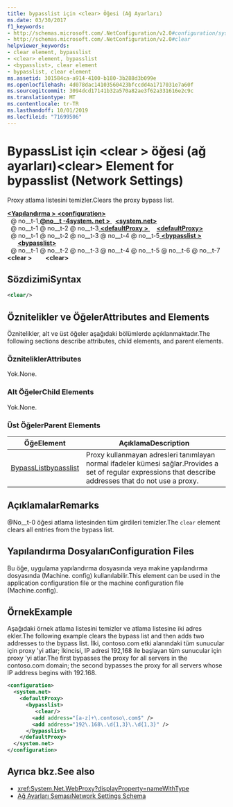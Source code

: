 ```yaml
---
title: bypasslist için <clear> Öğesi (Ağ Ayarları)
ms.date: 03/30/2017
f1_keywords:
- http://schemas.microsoft.com/.NetConfiguration/v2.0#configuration/system.net/defaultProxy/bypasslist/clear
- http://schemas.microsoft.com/.NetConfiguration/v2.0#clear
helpviewer_keywords:
- clear element, bypasslist
- <clear> element, bypasslist
- <bypasslist>, clear element
- bypasslist, clear element
ms.assetid: 301584ca-a914-4100-b180-3b288d3b099e
ms.openlocfilehash: 4d078dac14103560423bfccdd4a1717031e7a60f
ms.sourcegitcommit: 3094dcd17141b32a570a82ae3f62a331616e2c9c
ms.translationtype: MT
ms.contentlocale: tr-TR
ms.lasthandoff: 10/01/2019
ms.locfileid: "71699506"
---
```

# <a name="clear-element-for-bypasslist-network-settings"></a><span data-ttu-id="cead5-102">BypassList için \<clear > öğesi (ağ ayarları)</span><span class="sxs-lookup"><span data-stu-id="cead5-102">\<clear> Element for bypasslist (Network Settings)</span></span>
<span data-ttu-id="cead5-103">Proxy atlama listesini temizler.</span><span class="sxs-lookup"><span data-stu-id="cead5-103">Clears the proxy bypass list.</span></span>  
  
[<span data-ttu-id="cead5-104"> **\<Yapılandırma >** </span><span class="sxs-lookup"><span data-stu-id="cead5-104">**\<configuration>**</span></span>](../configuration-element.md)  
<span data-ttu-id="cead5-105">&nbsp; @ no__t-1[ **@no__t -4system. net >** ](system-net-element-network-settings.md)</span><span class="sxs-lookup"><span data-stu-id="cead5-105">&nbsp;&nbsp;[**\<system.net>**](system-net-element-network-settings.md)</span></span>  
<span data-ttu-id="cead5-106">&nbsp; @ no__t-1 @ no__t-2 @ no__t-3[ **\<defaultProxy >** ](defaultproxy-element-network-settings.md)</span><span class="sxs-lookup"><span data-stu-id="cead5-106">&nbsp;&nbsp;&nbsp;&nbsp;[**\<defaultProxy>**](defaultproxy-element-network-settings.md)</span></span>  
<span data-ttu-id="cead5-107">&nbsp; @ no__t-1 @ no__t-2 @ no__t-3 @ no__t-4 @ no__t-5[ **\<bypasslist >** ](bypasslist-element-network-settings.md)</span><span class="sxs-lookup"><span data-stu-id="cead5-107">&nbsp;&nbsp;&nbsp;&nbsp;&nbsp;&nbsp;[**\<bypasslist>**](bypasslist-element-network-settings.md)</span></span>  
<span data-ttu-id="cead5-108">&nbsp; @ no__t-1 @ no__t-2 @ no__t-3 @ no__t-4 @ no__t-5 @ no__t-6 @ no__t-7 **\<clear >**</span><span class="sxs-lookup"><span data-stu-id="cead5-108">&nbsp;&nbsp;&nbsp;&nbsp;&nbsp;&nbsp;&nbsp;&nbsp;**\<clear>**</span></span>  
  
## <a name="syntax"></a><span data-ttu-id="cead5-109">Sözdizimi</span><span class="sxs-lookup"><span data-stu-id="cead5-109">Syntax</span></span>  
  
```xml  
<clear/>  
```  
  
## <a name="attributes-and-elements"></a><span data-ttu-id="cead5-110">Öznitelikler ve Öğeler</span><span class="sxs-lookup"><span data-stu-id="cead5-110">Attributes and Elements</span></span>  
 <span data-ttu-id="cead5-111">Öznitelikler, alt ve üst öğeler aşağıdaki bölümlerde açıklanmaktadır.</span><span class="sxs-lookup"><span data-stu-id="cead5-111">The following sections describe attributes, child elements, and parent elements.</span></span>  
  
### <a name="attributes"></a><span data-ttu-id="cead5-112">Öznitelikler</span><span class="sxs-lookup"><span data-stu-id="cead5-112">Attributes</span></span>  
 <span data-ttu-id="cead5-113">Yok.</span><span class="sxs-lookup"><span data-stu-id="cead5-113">None.</span></span>  
  
### <a name="child-elements"></a><span data-ttu-id="cead5-114">Alt Öğeler</span><span class="sxs-lookup"><span data-stu-id="cead5-114">Child Elements</span></span>  
 <span data-ttu-id="cead5-115">Yok.</span><span class="sxs-lookup"><span data-stu-id="cead5-115">None.</span></span>  
  
### <a name="parent-elements"></a><span data-ttu-id="cead5-116">Üst Öğeler</span><span class="sxs-lookup"><span data-stu-id="cead5-116">Parent Elements</span></span>  
  
|<span data-ttu-id="cead5-117">**Öğe**</span><span class="sxs-lookup"><span data-stu-id="cead5-117">**Element**</span></span>|<span data-ttu-id="cead5-118">**Açıklama**</span><span class="sxs-lookup"><span data-stu-id="cead5-118">**Description**</span></span>|  
|-----------------|---------------------|  
|[<span data-ttu-id="cead5-119">BypassList</span><span class="sxs-lookup"><span data-stu-id="cead5-119">bypasslist</span></span>](bypasslist-element-network-settings.md)|<span data-ttu-id="cead5-120">Proxy kullanmayan adresleri tanımlayan normal ifadeler kümesi sağlar.</span><span class="sxs-lookup"><span data-stu-id="cead5-120">Provides a set of regular expressions that describe addresses that do not use a proxy.</span></span>|  
  
## <a name="remarks"></a><span data-ttu-id="cead5-121">Açıklamalar</span><span class="sxs-lookup"><span data-stu-id="cead5-121">Remarks</span></span>  
 <span data-ttu-id="cead5-122">@No__t-0 öğesi atlama listesinden tüm girdileri temizler.</span><span class="sxs-lookup"><span data-stu-id="cead5-122">The `clear` element clears all entries from the bypass list.</span></span>  
  
## <a name="configuration-files"></a><span data-ttu-id="cead5-123">Yapılandırma Dosyaları</span><span class="sxs-lookup"><span data-stu-id="cead5-123">Configuration Files</span></span>  
 <span data-ttu-id="cead5-124">Bu öğe, uygulama yapılandırma dosyasında veya makine yapılandırma dosyasında (Machine. config) kullanılabilir.</span><span class="sxs-lookup"><span data-stu-id="cead5-124">This element can be used in the application configuration file or the machine configuration file (Machine.config).</span></span>  
  
## <a name="example"></a><span data-ttu-id="cead5-125">Örnek</span><span class="sxs-lookup"><span data-stu-id="cead5-125">Example</span></span>  
 <span data-ttu-id="cead5-126">Aşağıdaki örnek atlama listesini temizler ve atlama listesine iki adres ekler.</span><span class="sxs-lookup"><span data-stu-id="cead5-126">The following example clears the bypass list and then adds two addresses to the bypass list.</span></span> <span data-ttu-id="cead5-127">İlki, contoso.com etki alanındaki tüm sunucular için proxy 'yi atlar; İkincisi, IP adresi 192,168 ile başlayan tüm sunucular için proxy 'yi atlar.</span><span class="sxs-lookup"><span data-stu-id="cead5-127">The first bypasses the proxy for all servers in the contoso.com domain; the second bypasses the proxy for all servers whose IP address begins with 192.168.</span></span>  
  
```xml  
<configuration>  
  <system.net>  
    <defaultProxy>  
      <bypasslist>  
         <clear/>  
        <add address="[a-z]+\.contoso\.com$" />  
        <add address="192\.168\.\d{1,3}\.\d{1,3}" />  
      </bypasslist>  
    </defaultProxy>  
  </system.net>  
</configuration>   
```  
  
## <a name="see-also"></a><span data-ttu-id="cead5-128">Ayrıca bkz.</span><span class="sxs-lookup"><span data-stu-id="cead5-128">See also</span></span>

- <xref:System.Net.WebProxy?displayProperty=nameWithType>
- [<span data-ttu-id="cead5-129">Ağ Ayarları Şeması</span><span class="sxs-lookup"><span data-stu-id="cead5-129">Network Settings Schema</span></span>](index.md)
